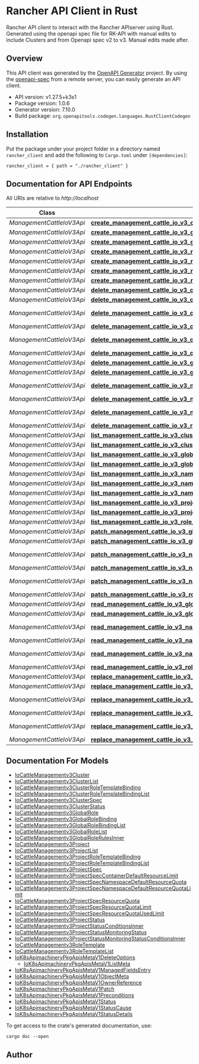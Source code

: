 # Rancher API Client in Rust

Rancher API client to interact with the Rancher APIserver using Rust. Generated using the openapi spec file for RK-API with manual edits to include Clusters and from Openapi spec v2 to v3. Manual edits made after. 


## Overview

This API client was generated by the [OpenAPI Generator](https://openapi-generator.tech) project.  By using the [openapi-spec](https://openapis.org) from a remote server, you can easily generate an API client.

- API version: v1.27.5+k3s1
- Package version: 1.0.6
- Generator version: 7.10.0
- Build package: `org.openapitools.codegen.languages.RustClientCodegen`

## Installation

Put the package under your project folder in a directory named `rancher_client` and add the following to `Cargo.toml` under `[dependencies]`:

```
rancher_client = { path = "./rancher_client" }
```

## Documentation for API Endpoints

All URIs are relative to *http://localhost*

Class | Method | HTTP request | Description
------------ | ------------- | ------------- | -------------
*ManagementCattleIoV3Api* | [**create_management_cattle_io_v3_cluster**](docs/ManagementCattleIoV3Api.md#create_management_cattle_io_v3_cluster) | **POST** /apis/management.cattle.io/v3/clusters | 
*ManagementCattleIoV3Api* | [**create_management_cattle_io_v3_global_role**](docs/ManagementCattleIoV3Api.md#create_management_cattle_io_v3_global_role) | **POST** /apis/management.cattle.io/v3/globalroles | 
*ManagementCattleIoV3Api* | [**create_management_cattle_io_v3_global_role_binding**](docs/ManagementCattleIoV3Api.md#create_management_cattle_io_v3_global_role_binding) | **POST** /apis/management.cattle.io/v3/globalrolebindings | 
*ManagementCattleIoV3Api* | [**create_management_cattle_io_v3_namespaced_cluster_role_template_binding**](docs/ManagementCattleIoV3Api.md#create_management_cattle_io_v3_namespaced_cluster_role_template_binding) | **POST** /apis/management.cattle.io/v3/namespaces/{namespace}/clusterroletemplatebindings | 
*ManagementCattleIoV3Api* | [**create_management_cattle_io_v3_namespaced_project**](docs/ManagementCattleIoV3Api.md#create_management_cattle_io_v3_namespaced_project) | **POST** /apis/management.cattle.io/v3/namespaces/{namespace}/projects | 
*ManagementCattleIoV3Api* | [**create_management_cattle_io_v3_namespaced_project_role_template_binding**](docs/ManagementCattleIoV3Api.md#create_management_cattle_io_v3_namespaced_project_role_template_binding) | **POST** /apis/management.cattle.io/v3/namespaces/{namespace}/projectroletemplatebindings | 
*ManagementCattleIoV3Api* | [**create_management_cattle_io_v3_role_template**](docs/ManagementCattleIoV3Api.md#create_management_cattle_io_v3_role_template) | **POST** /apis/management.cattle.io/v3/roletemplates | 
*ManagementCattleIoV3Api* | [**delete_management_cattle_io_v3_collection_global_role**](docs/ManagementCattleIoV3Api.md#delete_management_cattle_io_v3_collection_global_role) | **DELETE** /apis/management.cattle.io/v3/globalroles | 
*ManagementCattleIoV3Api* | [**delete_management_cattle_io_v3_collection_global_role_binding**](docs/ManagementCattleIoV3Api.md#delete_management_cattle_io_v3_collection_global_role_binding) | **DELETE** /apis/management.cattle.io/v3/globalrolebindings | 
*ManagementCattleIoV3Api* | [**delete_management_cattle_io_v3_collection_namespaced_cluster_role_template_binding**](docs/ManagementCattleIoV3Api.md#delete_management_cattle_io_v3_collection_namespaced_cluster_role_template_binding) | **DELETE** /apis/management.cattle.io/v3/namespaces/{namespace}/clusterroletemplatebindings | 
*ManagementCattleIoV3Api* | [**delete_management_cattle_io_v3_collection_namespaced_project**](docs/ManagementCattleIoV3Api.md#delete_management_cattle_io_v3_collection_namespaced_project) | **DELETE** /apis/management.cattle.io/v3/namespaces/{namespace}/projects | 
*ManagementCattleIoV3Api* | [**delete_management_cattle_io_v3_collection_namespaced_project_role_template_binding**](docs/ManagementCattleIoV3Api.md#delete_management_cattle_io_v3_collection_namespaced_project_role_template_binding) | **DELETE** /apis/management.cattle.io/v3/namespaces/{namespace}/projectroletemplatebindings | 
*ManagementCattleIoV3Api* | [**delete_management_cattle_io_v3_collection_role_template**](docs/ManagementCattleIoV3Api.md#delete_management_cattle_io_v3_collection_role_template) | **DELETE** /apis/management.cattle.io/v3/roletemplates | 
*ManagementCattleIoV3Api* | [**delete_management_cattle_io_v3_global_role**](docs/ManagementCattleIoV3Api.md#delete_management_cattle_io_v3_global_role) | **DELETE** /apis/management.cattle.io/v3/globalroles/{name} | 
*ManagementCattleIoV3Api* | [**delete_management_cattle_io_v3_global_role_binding**](docs/ManagementCattleIoV3Api.md#delete_management_cattle_io_v3_global_role_binding) | **DELETE** /apis/management.cattle.io/v3/globalrolebindings/{name} | 
*ManagementCattleIoV3Api* | [**delete_management_cattle_io_v3_namespaced_cluster_role_template_binding**](docs/ManagementCattleIoV3Api.md#delete_management_cattle_io_v3_namespaced_cluster_role_template_binding) | **DELETE** /apis/management.cattle.io/v3/namespaces/{namespace}/clusterroletemplatebindings/{name} | 
*ManagementCattleIoV3Api* | [**delete_management_cattle_io_v3_namespaced_project**](docs/ManagementCattleIoV3Api.md#delete_management_cattle_io_v3_namespaced_project) | **DELETE** /apis/management.cattle.io/v3/namespaces/{namespace}/projects/{name} | 
*ManagementCattleIoV3Api* | [**delete_management_cattle_io_v3_namespaced_project_role_template_binding**](docs/ManagementCattleIoV3Api.md#delete_management_cattle_io_v3_namespaced_project_role_template_binding) | **DELETE** /apis/management.cattle.io/v3/namespaces/{namespace}/projectroletemplatebindings/{name} | 
*ManagementCattleIoV3Api* | [**delete_management_cattle_io_v3_role_template**](docs/ManagementCattleIoV3Api.md#delete_management_cattle_io_v3_role_template) | **DELETE** /apis/management.cattle.io/v3/roletemplates/{name} | 
*ManagementCattleIoV3Api* | [**list_management_cattle_io_v3_cluster_role_template_binding_for_all_namespaces**](docs/ManagementCattleIoV3Api.md#list_management_cattle_io_v3_cluster_role_template_binding_for_all_namespaces) | **GET** /apis/management.cattle.io/v3/clusterroletemplatebindings | 
*ManagementCattleIoV3Api* | [**list_management_cattle_io_v3_clusters**](docs/ManagementCattleIoV3Api.md#list_management_cattle_io_v3_clusters) | **GET** /apis/management.cattle.io/v3/clusters | 
*ManagementCattleIoV3Api* | [**list_management_cattle_io_v3_global_role**](docs/ManagementCattleIoV3Api.md#list_management_cattle_io_v3_global_role) | **GET** /apis/management.cattle.io/v3/globalroles | 
*ManagementCattleIoV3Api* | [**list_management_cattle_io_v3_global_role_binding**](docs/ManagementCattleIoV3Api.md#list_management_cattle_io_v3_global_role_binding) | **GET** /apis/management.cattle.io/v3/globalrolebindings | 
*ManagementCattleIoV3Api* | [**list_management_cattle_io_v3_namespaced_cluster_role_template_binding**](docs/ManagementCattleIoV3Api.md#list_management_cattle_io_v3_namespaced_cluster_role_template_binding) | **GET** /apis/management.cattle.io/v3/namespaces/{namespace}/clusterroletemplatebindings | 
*ManagementCattleIoV3Api* | [**list_management_cattle_io_v3_namespaced_project**](docs/ManagementCattleIoV3Api.md#list_management_cattle_io_v3_namespaced_project) | **GET** /apis/management.cattle.io/v3/namespaces/{namespace}/projects | 
*ManagementCattleIoV3Api* | [**list_management_cattle_io_v3_namespaced_project_role_template_binding**](docs/ManagementCattleIoV3Api.md#list_management_cattle_io_v3_namespaced_project_role_template_binding) | **GET** /apis/management.cattle.io/v3/namespaces/{namespace}/projectroletemplatebindings | 
*ManagementCattleIoV3Api* | [**list_management_cattle_io_v3_project_for_all_namespaces**](docs/ManagementCattleIoV3Api.md#list_management_cattle_io_v3_project_for_all_namespaces) | **GET** /apis/management.cattle.io/v3/projects | 
*ManagementCattleIoV3Api* | [**list_management_cattle_io_v3_project_role_template_binding_for_all_namespaces**](docs/ManagementCattleIoV3Api.md#list_management_cattle_io_v3_project_role_template_binding_for_all_namespaces) | **GET** /apis/management.cattle.io/v3/projectroletemplatebindings | 
*ManagementCattleIoV3Api* | [**list_management_cattle_io_v3_role_template**](docs/ManagementCattleIoV3Api.md#list_management_cattle_io_v3_role_template) | **GET** /apis/management.cattle.io/v3/roletemplates | 
*ManagementCattleIoV3Api* | [**patch_management_cattle_io_v3_global_role**](docs/ManagementCattleIoV3Api.md#patch_management_cattle_io_v3_global_role) | **PATCH** /apis/management.cattle.io/v3/globalroles/{name} | 
*ManagementCattleIoV3Api* | [**patch_management_cattle_io_v3_global_role_binding**](docs/ManagementCattleIoV3Api.md#patch_management_cattle_io_v3_global_role_binding) | **PATCH** /apis/management.cattle.io/v3/globalrolebindings/{name} | 
*ManagementCattleIoV3Api* | [**patch_management_cattle_io_v3_namespaced_cluster_role_template_binding**](docs/ManagementCattleIoV3Api.md#patch_management_cattle_io_v3_namespaced_cluster_role_template_binding) | **PATCH** /apis/management.cattle.io/v3/namespaces/{namespace}/clusterroletemplatebindings/{name} | 
*ManagementCattleIoV3Api* | [**patch_management_cattle_io_v3_namespaced_project**](docs/ManagementCattleIoV3Api.md#patch_management_cattle_io_v3_namespaced_project) | **PATCH** /apis/management.cattle.io/v3/namespaces/{namespace}/projects/{name} | 
*ManagementCattleIoV3Api* | [**patch_management_cattle_io_v3_namespaced_project_role_template_binding**](docs/ManagementCattleIoV3Api.md#patch_management_cattle_io_v3_namespaced_project_role_template_binding) | **PATCH** /apis/management.cattle.io/v3/namespaces/{namespace}/projectroletemplatebindings/{name} | 
*ManagementCattleIoV3Api* | [**patch_management_cattle_io_v3_role_template**](docs/ManagementCattleIoV3Api.md#patch_management_cattle_io_v3_role_template) | **PATCH** /apis/management.cattle.io/v3/roletemplates/{name} | 
*ManagementCattleIoV3Api* | [**read_management_cattle_io_v3_global_role**](docs/ManagementCattleIoV3Api.md#read_management_cattle_io_v3_global_role) | **GET** /apis/management.cattle.io/v3/globalroles/{name} | 
*ManagementCattleIoV3Api* | [**read_management_cattle_io_v3_global_role_binding**](docs/ManagementCattleIoV3Api.md#read_management_cattle_io_v3_global_role_binding) | **GET** /apis/management.cattle.io/v3/globalrolebindings/{name} | 
*ManagementCattleIoV3Api* | [**read_management_cattle_io_v3_namespaced_cluster_role_template_binding**](docs/ManagementCattleIoV3Api.md#read_management_cattle_io_v3_namespaced_cluster_role_template_binding) | **GET** /apis/management.cattle.io/v3/namespaces/{namespace}/clusterroletemplatebindings/{name} | 
*ManagementCattleIoV3Api* | [**read_management_cattle_io_v3_namespaced_project**](docs/ManagementCattleIoV3Api.md#read_management_cattle_io_v3_namespaced_project) | **GET** /apis/management.cattle.io/v3/namespaces/{namespace}/projects/{name} | 
*ManagementCattleIoV3Api* | [**read_management_cattle_io_v3_namespaced_project_role_template_binding**](docs/ManagementCattleIoV3Api.md#read_management_cattle_io_v3_namespaced_project_role_template_binding) | **GET** /apis/management.cattle.io/v3/namespaces/{namespace}/projectroletemplatebindings/{name} | 
*ManagementCattleIoV3Api* | [**read_management_cattle_io_v3_role_template**](docs/ManagementCattleIoV3Api.md#read_management_cattle_io_v3_role_template) | **GET** /apis/management.cattle.io/v3/roletemplates/{name} | 
*ManagementCattleIoV3Api* | [**replace_management_cattle_io_v3_global_role**](docs/ManagementCattleIoV3Api.md#replace_management_cattle_io_v3_global_role) | **PUT** /apis/management.cattle.io/v3/globalroles/{name} | 
*ManagementCattleIoV3Api* | [**replace_management_cattle_io_v3_global_role_binding**](docs/ManagementCattleIoV3Api.md#replace_management_cattle_io_v3_global_role_binding) | **PUT** /apis/management.cattle.io/v3/globalrolebindings/{name} | 
*ManagementCattleIoV3Api* | [**replace_management_cattle_io_v3_namespaced_cluster_role_template_binding**](docs/ManagementCattleIoV3Api.md#replace_management_cattle_io_v3_namespaced_cluster_role_template_binding) | **PUT** /apis/management.cattle.io/v3/namespaces/{namespace}/clusterroletemplatebindings/{name} | 
*ManagementCattleIoV3Api* | [**replace_management_cattle_io_v3_namespaced_project**](docs/ManagementCattleIoV3Api.md#replace_management_cattle_io_v3_namespaced_project) | **PUT** /apis/management.cattle.io/v3/namespaces/{namespace}/projects/{name} | 
*ManagementCattleIoV3Api* | [**replace_management_cattle_io_v3_namespaced_project_role_template_binding**](docs/ManagementCattleIoV3Api.md#replace_management_cattle_io_v3_namespaced_project_role_template_binding) | **PUT** /apis/management.cattle.io/v3/namespaces/{namespace}/projectroletemplatebindings/{name} | 
*ManagementCattleIoV3Api* | [**replace_management_cattle_io_v3_role_template**](docs/ManagementCattleIoV3Api.md#replace_management_cattle_io_v3_role_template) | **PUT** /apis/management.cattle.io/v3/roletemplates/{name} | 


## Documentation For Models

 - [IoCattleManagementv3Cluster](docs/IoCattleManagementv3Cluster.md)
 - [IoCattleManagementv3ClusterList](docs/IoCattleManagementv3ClusterList.md)
 - [IoCattleManagementv3ClusterRoleTemplateBinding](docs/IoCattleManagementv3ClusterRoleTemplateBinding.md)
 - [IoCattleManagementv3ClusterRoleTemplateBindingList](docs/IoCattleManagementv3ClusterRoleTemplateBindingList.md)
 - [IoCattleManagementv3ClusterSpec](docs/IoCattleManagementv3ClusterSpec.md)
 - [IoCattleManagementv3ClusterStatus](docs/IoCattleManagementv3ClusterStatus.md)
 - [IoCattleManagementv3GlobalRole](docs/IoCattleManagementv3GlobalRole.md)
 - [IoCattleManagementv3GlobalRoleBinding](docs/IoCattleManagementv3GlobalRoleBinding.md)
 - [IoCattleManagementv3GlobalRoleBindingList](docs/IoCattleManagementv3GlobalRoleBindingList.md)
 - [IoCattleManagementv3GlobalRoleList](docs/IoCattleManagementv3GlobalRoleList.md)
 - [IoCattleManagementv3GlobalRoleRulesInner](docs/IoCattleManagementv3GlobalRoleRulesInner.md)
 - [IoCattleManagementv3Project](docs/IoCattleManagementv3Project.md)
 - [IoCattleManagementv3ProjectList](docs/IoCattleManagementv3ProjectList.md)
 - [IoCattleManagementv3ProjectRoleTemplateBinding](docs/IoCattleManagementv3ProjectRoleTemplateBinding.md)
 - [IoCattleManagementv3ProjectRoleTemplateBindingList](docs/IoCattleManagementv3ProjectRoleTemplateBindingList.md)
 - [IoCattleManagementv3ProjectSpec](docs/IoCattleManagementv3ProjectSpec.md)
 - [IoCattleManagementv3ProjectSpecContainerDefaultResourceLimit](docs/IoCattleManagementv3ProjectSpecContainerDefaultResourceLimit.md)
 - [IoCattleManagementv3ProjectSpecNamespaceDefaultResourceQuota](docs/IoCattleManagementv3ProjectSpecNamespaceDefaultResourceQuota.md)
 - [IoCattleManagementv3ProjectSpecNamespaceDefaultResourceQuotaLimit](docs/IoCattleManagementv3ProjectSpecNamespaceDefaultResourceQuotaLimit.md)
 - [IoCattleManagementv3ProjectSpecResourceQuota](docs/IoCattleManagementv3ProjectSpecResourceQuota.md)
 - [IoCattleManagementv3ProjectSpecResourceQuotaLimit](docs/IoCattleManagementv3ProjectSpecResourceQuotaLimit.md)
 - [IoCattleManagementv3ProjectSpecResourceQuotaUsedLimit](docs/IoCattleManagementv3ProjectSpecResourceQuotaUsedLimit.md)
 - [IoCattleManagementv3ProjectStatus](docs/IoCattleManagementv3ProjectStatus.md)
 - [IoCattleManagementv3ProjectStatusConditionsInner](docs/IoCattleManagementv3ProjectStatusConditionsInner.md)
 - [IoCattleManagementv3ProjectStatusMonitoringStatus](docs/IoCattleManagementv3ProjectStatusMonitoringStatus.md)
 - [IoCattleManagementv3ProjectStatusMonitoringStatusConditionsInner](docs/IoCattleManagementv3ProjectStatusMonitoringStatusConditionsInner.md)
 - [IoCattleManagementv3RoleTemplate](docs/IoCattleManagementv3RoleTemplate.md)
 - [IoCattleManagementv3RoleTemplateList](docs/IoCattleManagementv3RoleTemplateList.md)
 - [IoK8sApimachineryPkgApisMetaV1DeleteOptions](docs/IoK8sApimachineryPkgApisMetaV1DeleteOptions.md)
   - [IoK8sApimachineryPkgApisMetaV1ListMeta](docs/IoK8sApimachineryPkgApisMetaV1ListMeta.md)
 - [IoK8sApimachineryPkgApisMetaV1ManagedFieldsEntry](docs/IoK8sApimachineryPkgApisMetaV1ManagedFieldsEntry.md)
 - [IoK8sApimachineryPkgApisMetaV1ObjectMeta](docs/IoK8sApimachineryPkgApisMetaV1ObjectMeta.md)
 - [IoK8sApimachineryPkgApisMetaV1OwnerReference](docs/IoK8sApimachineryPkgApisMetaV1OwnerReference.md)
 - [IoK8sApimachineryPkgApisMetaV1Patch](docs/IoK8sApimachineryPkgApisMetaV1Patch.md)
 - [IoK8sApimachineryPkgApisMetaV1Preconditions](docs/IoK8sApimachineryPkgApisMetaV1Preconditions.md)
 - [IoK8sApimachineryPkgApisMetaV1Status](docs/IoK8sApimachineryPkgApisMetaV1Status.md)
 - [IoK8sApimachineryPkgApisMetaV1StatusCause](docs/IoK8sApimachineryPkgApisMetaV1StatusCause.md)
 - [IoK8sApimachineryPkgApisMetaV1StatusDetails](docs/IoK8sApimachineryPkgApisMetaV1StatusDetails.md)


To get access to the crate's generated documentation, use:

```
cargo doc --open
```

## Author




